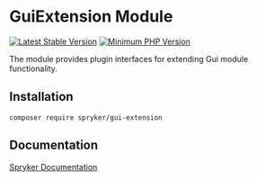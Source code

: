 # GuiExtension Module
[![Latest Stable Version](https://poser.pugx.org/spryker/gui-extension/v/stable.svg)](https://packagist.org/packages/spryker/gui-extension)
[![Minimum PHP Version](https://img.shields.io/badge/php-%3E%3D%208.2-8892BF.svg)](https://php.net/)

The module provides plugin interfaces for extending Gui module functionality.

## Installation

```
composer require spryker/gui-extension
```

## Documentation

[Spryker Documentation](https://docs.spryker.com)

